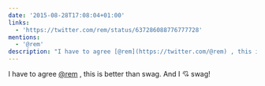 ```yaml
---
date: '2015-08-28T17:08:04+01:00'
links:
  - 'https://twitter.com/rem/status/637286088776777728'
mentions:
  - '@rem'
description: "I have to agree [@rem](https://twitter.com/@rem) , this is better than swag. And I \U0001F498 swag! "
---
```

I have to agree [@rem](https://twitter.com/@rem) , this is better than swag. And I 💘 swag! 
